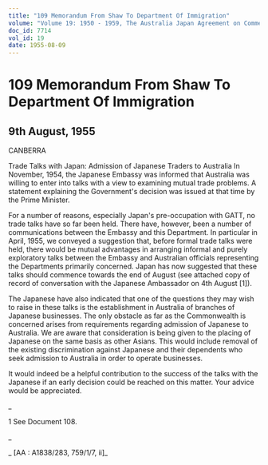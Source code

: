 ```yaml
---
title: "109 Memorandum From Shaw To Department Of Immigration"
volume: "Volume 19: 1950 - 1959, The Australia Japan Agreement on Commerce"
doc_id: 7714
vol_id: 19
date: 1955-08-09
---
```


# 109 Memorandum From Shaw To Department Of Immigration

## 9th August, 1955

CANBERRA

Trade Talks with Japan: Admission of Japanese Traders to Australia In November, 1954, the Japanese Embassy was informed that Australia was willing to enter into talks with a view to examining mutual trade problems. A statement explaining the Government's decision was issued at that time by the Prime Minister.

For a number of reasons, especially Japan's pre-occupation with GATT, no trade talks have so far been held. There have, however, been a number of communications between the Embassy and this Department. In particular in April, 1955, we conveyed a suggestion that, before formal trade talks were held, there would be mutual advantages in arranging informal and purely exploratory talks between the Embassy and Australian officials representing the Departments primarily concerned. Japan has now suggested that these talks should commence towards the end of August (see attached copy of record of conversation with the Japanese Ambassador on 4th August [1]).

The Japanese have also indicated that one of the questions they may wish to raise in these talks is the establishment in Australia of branches of Japanese businesses. The only obstacle as far as the Commonwealth is concerned arises from requirements regarding admission of Japanese to Australia. We are aware that consideration is being given to the placing of Japanese on the same basis as other Asians. This would include removal of the existing discrimination against Japanese and their dependents who seek admission to Australia in order to operate businesses.

It would indeed be a helpful contribution to the success of the talks with the Japanese if an early decision could be reached on this matter. Your advice would be appreciated.

_

1 See Document 108.

_

_ [AA : A1838/283, 759/1/7, ii]_
